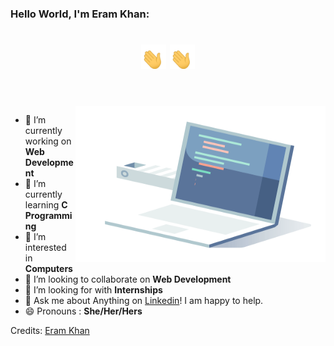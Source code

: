 ### Hello World, I'm Eram Khan:

<h1 align="center">
  <a target="_blank">
    <img src="https://github.com/eramkhann/eramkhann/blob/main/waving-hand-joypixels.gif" width="40px" style="max-width:100https://github.com/eramkhann/eramkhann/blob/main/waving-hand-joypixels.gif
  </a>
  𝐇𝐞𝐥𝐥𝐨, &lt;𝚌𝚘𝚍𝚎𝚛𝚜/&gt; !
  <a target="_blank">
    <img src="https://github.com/eramkhann/eramkhann/blob/main/waving-hand-joypixels.gif" width="40px" />
  </a>
</h1>

<br/>
<br/>
<a target="_blank">
  <img align="right" height="250" width="400" alt="GIF" src="https://github.com/eramkhann/eramkhann/blob/main/5c8f08b5fe55e12baae6fc54e46c343a.gif">
</a>

- 🔭 I’m currently working on **Web Development**
- 🌱 I’m currently learning **C Programming**
- 👀 I’m interested in **Computers**
- 👯 I’m looking to collaborate on **Web Development**
- 🤔 I’m looking for with **Internships**
- 💬 Ask me about Anything on [Linkedin](https://www.linkedin.com/in/nakul-singh-gaur-7b4565179/)! I am happy to help.
- 😄 Pronouns : **She/Her/Hers**

Credits: [Eram Khan](https://github.com/eramkhann)
